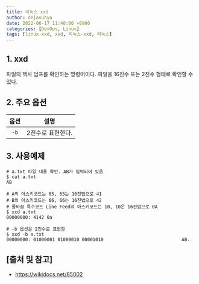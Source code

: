 ```yaml
---
title: 리눅스 xxd
author: dejavuhyo
date: 2022-06-17 11:40:00 +0900
categories: [DevOps, Linux]
tags: [linux-xxd, xxd, 리눅스-xxd, 리눅스]
---
```


## 1. xxd
파일의 헥사 덤프를 확인하는 명령어이다. 파일을 16진수 또는 2진수 형태로 확인할 수 있다.

## 2. 주요 옵션

| 옵션 | 설명 |
|:-----:|:-----:|
| `-b` | 2진수로 표현한다. |

## 3. 사용예제

```shell
# a.txt 파일 내용 확인. AB가 입력되어 있음
$ cat a.txt
AB

# A의 아스키코드는 65, 65는 16진법으로 41
# B의 아스키코드는 66, 66는 16진법으로 42
# 줄바꿈 특수코드 Line Feed의 아스키코드는 10, 10은 16진법으로 0A
$ xxd a.txt
00000000: 4142 0a

# -b 옵션은 2진수로 표현함
$ xxd -b a.txt
00000000: 01000001 01000010 00001010                             AB.
```

## [출처 및 참고]
* <https://wikidocs.net/85002>
